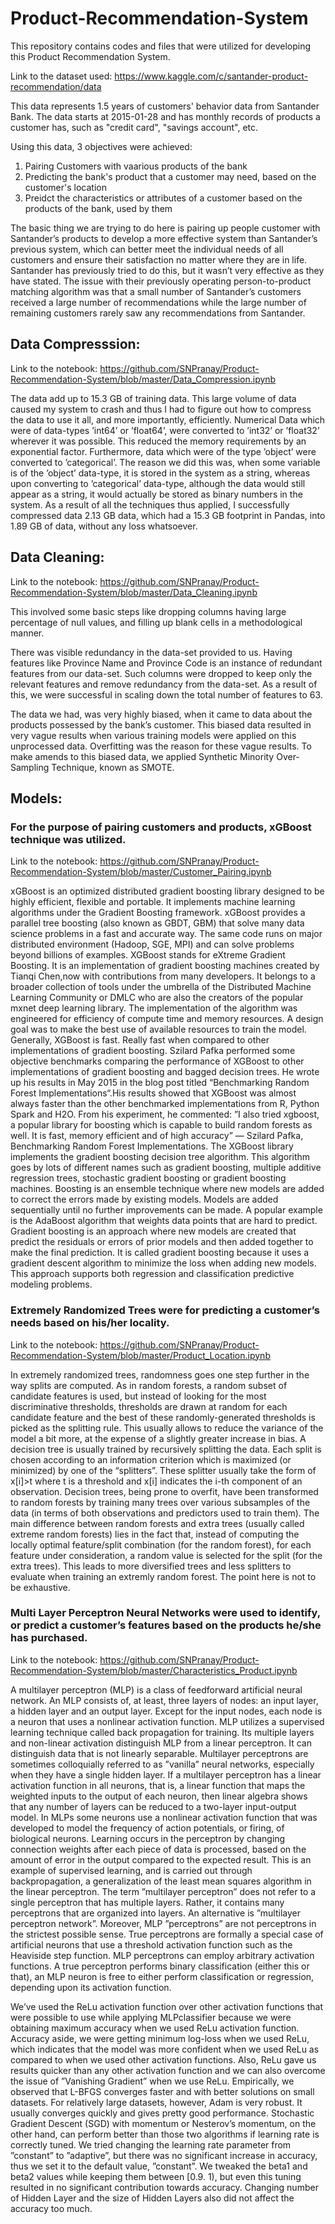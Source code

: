 # Product-Recommendation-System
This repository contains codes and files that were utilized for developing this Product Recommendation System.

Link to the dataset used: https://www.kaggle.com/c/santander-product-recommendation/data

This data represents 1.5 years of customers' behavior data from Santander Bank. The data starts at 2015-01-28 and has monthly records of products a customer has, such as "credit card", "savings account", etc.

Using this data, 3 objectives were achieved:
1. Pairing Customers with vaarious products of the bank
2. Predicting the bank's product that a customer may need, based on the customer's location
3. Preidct the characteristics or attributes of a customer based on the products of the bank, used by them

The basic thing we are trying to do here is pairing up people customer with Santander’s products to develop a more effective system than Santander’s previous system, which can better meet the individual needs of all customers and ensure their satisfaction no matter where they are in life. Santander has previously tried to do this, but it wasn’t very effective as they have stated. The issue with their previously operating person-to-product matching algorithm was that a small number of Santander’s customers received a large number of
recommendations while the large number of remaining customers rarely saw any recommendations from Santander.

## Data Compresssion:

Link to the notebook: https://github.com/SNPranay/Product-Recommendation-System/blob/master/Data_Compression.ipynb  

The data add up to 15.3 GB of training data. This large volume of data caused my system to crash and thus I had to figure out how to compress the data to use it all, and more importantly, efficiently. Numerical Data which were of data-types ’int64’ or ’float64’,
were converted to ’int32’ or ’float32’ wherever it was possible. This reduced the memory requirements by an exponential factor.
Furthermore, data which were of the type ’object’ were converted to ’categorical’. The reason we did this was, when some variable is of the ’object’ data-type, it is stored in the system as a string, whereas upon converting to ’categorical’ data-type, although the data would still appear as a string, it would actually be stored as binary numbers in the system. As a result of all the techniques thus applied, I successfully compressed data 2.13 GB data, which had a 15.3 GB footprint in Pandas, into 1.89 GB of data, without any loss whatsoever.

## Data Cleaning:

Link to the notebook: https://github.com/SNPranay/Product-Recommendation-System/blob/master/Data_Cleaning.ipynb  

This involved some basic steps like dropping columns having large percentage of null values, and filling up blank cells in a methodological manner.  

There was visible redundancy in the data-set provided to us. Having features like Province Name and Province Code is an instance of redundant features from our data-set. Such columns were dropped to keep only the relevant features and remove redundancy from the data-set. As a result of this, we were successful in scaling down the total number of features to 63.  

The data we had, was very highly biased, when it came to data about the products possessed by the bank’s customer. This biased data resulted in very vague results when various training models were applied on this unprocessed data. Overfitting was the reason for these vague results. To make amends to this biased data, we applied Synthetic Minority Over-Sampling Technique, known as SMOTE.  

## Models:

### For the purpose of pairing customers and products, xGBoost technique was utilized.  

Link to the notebook: https://github.com/SNPranay/Product-Recommendation-System/blob/master/Customer_Pairing.ipynb  

xGBoost is an optimized distributed gradient boosting library designed to be highly efficient, flexible and portable. It implements machine learning algorithms under the Gradient Boosting framework. xGBoost provides a parallel tree boosting (also known as GBDT, GBM) that solve many data science problems in a fast and accurate way. The same code runs on major distributed environment (Hadoop, SGE, MPI) and can solve problems beyond billions of examples. XGBoost stands for eXtreme Gradient Boosting. It is an implementation of gradient boosting machines created by Tianqi Chen,now with contributions from many developers. It belongs to a broader collection of tools under the umbrella of the Distributed Machine Learning Community or DMLC who are also the creators of the popular mxnet deep learning library. The implementation of the algorithm was engineered for efficiency of compute time and memory resources. A design goal was to make the best use of available resources to train the model. Generally, XGBoost is fast. Really fast when compared to other implementations of gradient boosting. Szilard Pafka performed some objective benchmarks comparing the performance of XGBoost to other implementations of gradient boosting and bagged decision trees. He wrote up his results in May 2015 in the blog post titled “Benchmarking Random Forest Implementations“.His results showed that XGBoost was almost always faster than the other benchmarked implementations from R, Python Spark and H2O. From his experiment, he commented: ”I also tried xgboost, a popular library for boosting which is capable to build random forests as well. It is fast, memory efficient and of high accuracy” — Szilard Pafka, Benchmarking Random Forest Implementations. The XGBoost library implements the gradient boosting decision tree algorithm. This algorithm goes by lots of different names such as gradient boosting, multiple additive regression trees, stochastic gradient boosting or gradient boosting machines. Boosting is an ensemble technique where new models are added to correct the errors made by existing models. Models are added sequentially until no further improvements can be made. A popular example is the AdaBoost algorithm that weights data points that are hard to predict. Gradient boosting is an approach where new models are created that predict the residuals or errors of prior models and then added together to make the final prediction. It is called gradient boosting because it uses a gradient descent algorithm to minimize the loss when adding new models. This approach supports both regression and classification predictive modeling problems.  

### Extremely Randomized Trees were for predicting a customer’s needs based on his/her locality.  

Link to the notebook: https://github.com/SNPranay/Product-Recommendation-System/blob/master/Product_Location.ipynb  

In extremely randomized trees, randomness goes one step further in the way splits are computed. As in random forests, a random subset of candidate features is used, but instead of looking for the most discriminative thresholds, thresholds are drawn at random for each candidate feature and the best of these randomly-generated thresholds is picked as the splitting rule. This usually allows to reduce the variance of the model a bit more, at the expense of a slightly greater increase in bias. A decision tree is usually trained by recursively splitting the data. Each split is chosen according to an information criterion which is maximized (or minimized) by one of the “splitters”. These splitter usually take the form of x[i]>t where t is a threshold and x[i] indicates the i-th component of an observation. Decision trees, being prone to overfit, have been transformed to random forests by training many trees over various subsamples of the data (in terms of both observations and predictors used to train them). The main difference between random forests and extra trees (usually called extreme random forests) lies in the fact that, instead of computing the locally optimal feature/split combination (for the random forest), for each feature under consideration, a random value is selected for the split (for the extra trees). This leads to more diversified trees and less splitters to evaluate when training an extremly random forest. The point here is not to be exhaustive.  

### Multi Layer Perceptron Neural Networks were used to identify, or predict a customer’s features based on the products he/she has purchased.  

Link to the notebook: https://github.com/SNPranay/Product-Recommendation-System/blob/master/Characteristics_Product.ipynb  

A multilayer perceptron (MLP) is a class of feedforward artificial neural network. An MLP consists of, at least, three layers of nodes: an input layer, a hidden layer and an output layer. Except for the input nodes, each node is a neuron that uses a nonlinear activation function. MLP utilizes a supervised learning technique called back propagation for training. Its multiple layers and non-linear activation distinguish MLP from a linear perceptron. It can distinguish data that is not linearly separable. Multilayer perceptrons are sometimes colloquially referred to as ”vanilla” neural networks, especially when they have a single hidden layer. If a multilayer perceptron has a linear activation function in all neurons, that is, a linear function that maps the weighted inputs to the output of each neuron, then linear algebra shows that any number of layers can be reduced to a two-layer input-output model. In MLPs some neurons use a nonlinear activation function that was developed to model the frequency of action potentials, or firing, of biological neurons. Learning occurs in the perceptron by changing connection weights after each piece of data is processed, based on the amount of error in the output compared to the expected result. This is an example of supervised learning, and is carried out through backpropagation, a generalization of the least mean squares algorithm in the linear perceptron. The term ”multilayer perceptron” does not refer to a single perceptron that has multiple layers. Rather, it contains many perceptrons that are organized into layers. An alternative is ”multilayer perceptron network”. Moreover, MLP ”perceptrons” are not perceptrons in the strictest possible sense. True perceptrons are formally a special case of artificial neurons that use a threshold activation function such as the Heaviside step function. MLP perceptrons can employ arbitrary activation functions. A true perceptron performs binary classification (either this or that), an MLP neuron is free to either perform classification or regression, depending upon its activation function.  

We’ve used the ReLu activation function over other activation functions that were possible to use while applying MLPclassifier because we were obtaining maximum accuracy when we used ReLu activation function. Accuracy aside, we were getting minimum log-loss when we used ReLu, which indicates that the model was more confident when we used ReLu as compared to when we used other activation functions. Also, ReLu gave us results quicker than any other activation function and we can also overcome the issue of ”Vanishing Gradient” when we use ReLu. Empirically, we observed that L-BFGS converges faster and with better solutions on small datasets. For relatively large datasets, however, Adam is very robust. It usually converges quickly and gives pretty good performance. Stochastic Gradient Descent (SGD) with momentum or Nesterov’s momentum, on the other hand, can perform better than those two algorithms if learning rate is correctly tuned. We tried changing the learning rate parameter from ”constant” to ”adaptive”, but there was no significant increase in accuracy, thus we set it to the default value, ”constant”. We tweaked the beta1 and beta2 values while keeping them between \[0.9. 1), but even this tuning resulted in no significant contribution towards accuracy. Changing number of Hidden Layer and the size of Hidden Layers also did not affect the accuracy too much.
